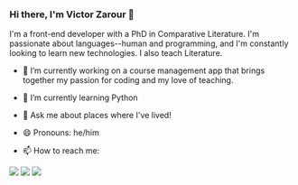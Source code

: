 ### Hi there, I'm Victor Zarour 👋

I'm a front-end developer with a PhD in Comparative Literature. I'm passionate about languages--human and programming, and I'm constantly looking to learn new technologies. I also teach Literature.

- 🔭 I’m currently working on a course management app that brings together my passion for coding and my love of teaching.
- 🌱 I’m currently learning Python
- 💬 Ask me about places where I've lived!
- 😄 Pronouns: he/him

- 📫 How to reach me:

<a href="https://www.linkedin.com/in/victorzarour/"><img src="https://img.shields.io/badge/LinkedIn-0077B5?style=for-the-badge&logo=linkedin&logoColor=white" /></a>
<a href="https://medium.com/@victor.zarour"><img src="https://img.shields.io/badge/Medium-12100E?style=for-the-badge&logo=medium&logoColor=white"/></a>
<a href="https://gc-cuny.academia.edu/VictorZarour"><img src="https://img.shields.io/badge/Academia-fff?style=for-the-badge&logo=academia&logoColor=black" /></a>
